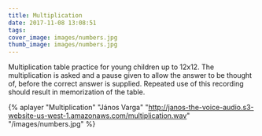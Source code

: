 ```yaml
---
title: Multiplication
date: 2017-11-08 13:08:51
tags:
cover_image: images/numbers.jpg
thumb_image: images/numbers.jpg
---
```


Multiplication table practice for young children up to 12x12. The multiplication is asked and a pause given to allow the answer to be thought of, before the correct answer is supplied. Repeated use of this recording should result in memorization of the table. 

{% aplayer "Multiplication" "János Varga" "http://janos-the-voice-audio.s3-website-us-west-1.amazonaws.com/multiplication.wav" "/images/numbers.jpg"  %}

